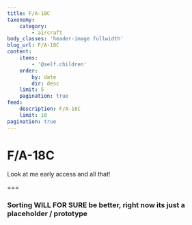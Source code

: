 ```yaml
---
title: F/A-18C
taxonomy:
    category:
        - aircraft
body_classes: 'header-image fullwidth'
blog_url: F/A-18C
content:
    items:
        - '@self.children'
    order:
        by: date
        dir: desc
    limit: 5
    pagination: true
feed:
    description: F/A-18C
    limit: 10
pagination: true
---
```


# F/A-18C
Look at me early access and all that!

===

### Sorting WILL FOR SURE be better,  right now its just a placeholder / prototype
